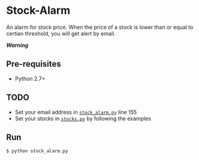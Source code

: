 # Stock-Alarm
An alarm for stock price. When the price of a stock is lower than or equal to certian threshold, you will get alert by email.

***Warning***

## Pre-requisites
* Python 2.7+

## TODO
* Set your email address in [`stock_alarm.py`](./stock_alarm.py) line 155
* Set your stocks in [`stocks.py`](stocks.py) by following the examples

## Run
```
$ python stock_alarm.py
```

